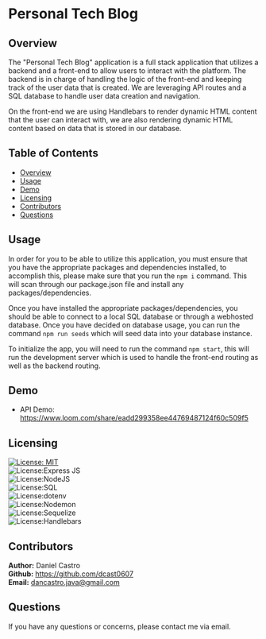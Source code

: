# Personal Tech Blog

## Overview

The "Personal Tech Blog" application is a full stack application that utilizes a backend and a front-end
to allow users to interact with the platform. The backend is in charge of handling the logic of the front-end and keeping track of the user data that is created. We are leveraging API routes and a SQL database to handle user data creation and navigation.

On the front-end we are using Handlebars to render dynamic HTML content that the user can interact with, 
we are also rendering dynamic HTML content based on data that is stored in our database. 

## Table of Contents

- [Overview](#overview)
- [Usage](#usage)
- [Demo](#demo)
- [Licensing](#licensing)
- [Contributors](#contributors)
- [Questions](#questions)

## Usage

In order for you to be able to utilize this application, you must ensure that you have the appropriate packages and dependencies installed, to accomplish this, please make sure that you run the `npm i` command. This will scan through our package.json file and install any packages/dependencies. 

Once you have installed the appropriate packages/dependencies, you should be able to connect to a local SQL database or through a webhosted database. Once you have decided on database usage, you can run the command `npm run seeds` which will seed data into your database instance. 

To initialize the app, you will need to run the command `npm start`, this will run the development server
which is used to handle the front-end routing as well as the backend routing. 

## Demo 

- API Demo: https://www.loom.com/share/eadd299358ee44769487124f60c509f5

## Licensing

[![License: MIT](https://img.shields.io/badge/License-MIT-yellow.svg)](https://opensource.org/licenses/MIT)</br>
![License:Express JS](https://img.shields.io/badge/License-Express%20JS-brightgreen)</br>
![License:NodeJS](https://img.shields.io/badge/License-Node%20JS-yellowgreen)</br>
![License:SQL](https://img.shields.io/badge/License-SQL-blue)</br>
![License:dotenv](https://img.shields.io/badge/License-dotenv-orange)</br>
![License:Nodemon](https://img.shields.io/badge/License-Nodemon-lightgrey)</br>
![License:Sequelize](https://img.shields.io/badge/License-Sequelize-blue)</br>
![License:Handlebars](https://img.shields.io/badge/License-Handlebars-orange)</br>

## Contributors

**Author:** Daniel Castro </br>
**Github:** https://github.com/dcast0607 </br>
**Email:** dancastro.java@gmail.com </br>

## Questions

If you have any questions or concerns, please contact me via email. 